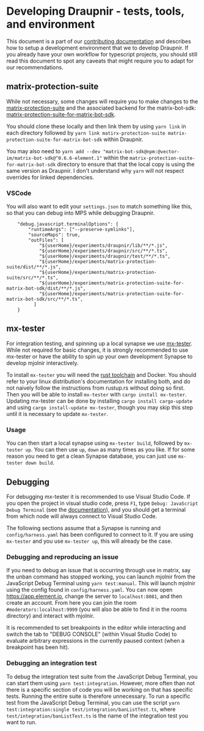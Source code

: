 # Developing Draupnir - tests, tools, and environment

This document is a part of our [contributing documentation](../CONTRIBUTING.md)
and describes how to setup a development environment that we to develop
Draupnir. If you already have your own workflow for typescript projects,
you should still read this document to spot any caveats that might
require you to adapt for our recommendations.

## matrix-protection-suite

While not necessary, some changes will require you to make changes to the
[matrix-protection-suite](https://github.com/Gnuxie/matrix-protection-suite)
and the associated backend for the matrix-bot-sdk: [matrix-protection-suite-for-matrix-bot-sdk](https://github.com/Gnuxie/matrix-protection-suite-for-matrix-bot-sdk).

You should clone these locally and then link them by using
`yarn link` in each directory followed by `yarn link matirx-protection-suite matrix-protection-suite-for-matrix-bot-sdk` within Draupnir.

You may also need to `yarn add --dev "matrix-bot-sdk@npm:@vector-im/matrix-bot-sdk@^0.6.6-element.1"`
within the `matrix-protection-suite-for-matrix-bot-sdk` directory to ensure
that that the local copy is using the same version as Draupnir.
I don't understand why `yarn` will not respect overrides for linked
dependencies.

### VSCode

You will also want to edit your `settings.json` to match something like
this, so that you can debug into MPS while debugging Draupnir.

```
    "debug.javascript.terminalOptions": {
        "runtimeArgs": ["--preserve-symlinks"],
        "sourceMaps": true,
        "outFiles": [
            "${userHome}/experiments/draupnir/lib/**/*.js",
            "${userHome}/experiments/draupnir/src/**/*.ts",
            "${userHome}/experiments/draupnir/test/**/*.ts",
            "${userHome}/experiments/matrix-protection-suite/dist/**/*.js",
            "${userHome}/experiments/matrix-protection-suite/src/**/*.ts",
            "${userHome}/experiments/matrix-protection-suite-for-matrix-bot-sdk/dist/**/*.js",
            "${userHome}/experiments/matrix-protection-suite-for-matrix-bot-sdk/src/**/*.ts",
          ]
    }
```

## mx-tester

For integration testing, and spinning up a local synapse we use
[mx-tester](https://github.com/matrix-org/mx-tester).
While not required for basic changes, it is strongly recommended
to use mx-tester or have the ability to spin up your own
development Synapse to develop mjolnir interactively.

To install `mx-tester` you will need the [rust toolchain](https://rustup.rs/)
and Docker. You should refer to your linux distribution's documentation
for installing both, and do not naively follow the instructions
from rustup.rs without doing so first.
Then you will be able to install `mx-tester` with `cargo install mx-tester`.
Updating mx-tester can be done by installing `cargo install cargo-update`
and using `cargo install-update mx-tester`, though you may skip
this step until it is necessary to update `mx-tester`.

### Usage

You can then start a local synapse using `mx-tester build`,
followed by `mx-tester up`. You can then use `up`, `down` as many
times as you like.
If for some reason you need to get a clean Synapse database,
you can just use `mx-tester down build`.

## Debugging

For debugging mx-tester it is recommended to use Visual Studio Code.
If you open the project in visual studio code, press `F1`,
type `Debug: JavaScript Debug Terminal`
(see the [documentation](https://code.visualstudio.com/docs/nodejs/nodejs-debugging#_javascript-debug-terminal)),
and you should get a terminal from which node will always connect to
Visual Studio Code.

The following sections assume that a Synapse is running
and `config/harness.yaml` has been configured to connect to it.
If you are using `mx-tester` and you use `mx-tester up`, this will
already be the case.

### Debugging and reproducing an issue

If you need to debug an issue that is occurring through use in matrix,
say the unban command has stopped working, you can launch
mjolnir from the JavaScript Debug Terminal using `yarn test:manual`.
This will launch mjolnir using the config found in `config/harness.yaml`.
You can now open https://app.element.io, change the server to `localhost:8081`,
and then create an account.
From here you can join the room `#moderators:localhost:9999` (you will also be
able to find it in the rooms directory) and interact with mjolnir.

It is recommended to set breakpoints in the editor while interacting
and switch the tab to "DEBUG CONSOLE" (within Visual Studio Code)
to evaluate arbitrary expressions in the currently paused context (when
a breakpoint has been hit).

### Debugging an integration test

To debug the integration test suite from the JavaScript Debug Terminal,
you can start them using `yarn test:integration`.
However, more often than not there is a specific section of
code you will be working on that has specific tests. Running
the entire suite is therefore unnecessary.
To run a specific test from the JavaScript Debug Terminal,
you can use the script `yarn test:integration:single test/integration/banListTest.ts`,
where `test/integration/banListTest.ts` is the name of the integration test you
want to run.
